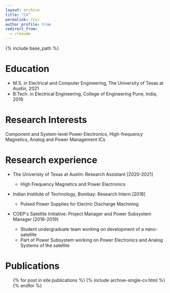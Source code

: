 ```yaml
---
layout: archive
title: "CV"
permalink: /cv/
author_profile: true
redirect_from:
  - /resume
---
```


{% include base_path %}

Education
======
* M.S. in Electrical and Computer Engineering, The University of Texas at Austin, 2021
* B.Tech. in Electrical Engineering, College of Engineering Pune, India, 2019 

Research Interests
======
Component and System-level Power Electronics, High-frequency Magnetics, Analog and Power Management ICs

Research experience
======
* The Univeristy of Texas at Austin: Research Assistant [2020-2021]
  * High Frequency Magnetics and Power Electronics

* Indian Institute of Technology, Bombay: Research Intern [2018]
  * Pulsed Power Supplies for Electric Discharge Machining

* COEP's Satellite Initiative: Project Manager and Power Subsystem Manager [2016-2019]
  * Student undergraduate team working on development of a nano-satellite
  * Part of Power Subsystem working on Power Electronics and Analog Systems of the satellite


Publications
======
  <ul>{% for post in site.publications %}
    {% include archive-single-cv.html %}
  {% endfor %}</ul>
